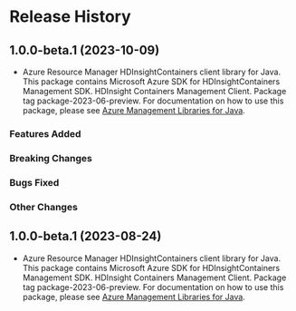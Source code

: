# Release History

## 1.0.0-beta.1 (2023-10-09)

- Azure Resource Manager HDInsightContainers client library for Java. This package contains Microsoft Azure SDK for HDInsightContainers Management SDK. HDInsight Containers Management Client. Package tag package-2023-06-preview. For documentation on how to use this package, please see [Azure Management Libraries for Java](https://aka.ms/azsdk/java/mgmt).

### Features Added

### Breaking Changes

### Bugs Fixed

### Other Changes

## 1.0.0-beta.1 (2023-08-24)

- Azure Resource Manager HDInsightContainers client library for Java. This package contains Microsoft Azure SDK for HDInsightContainers Management SDK. HDInsight Containers Management Client. Package tag package-2023-06-preview. For documentation on how to use this package, please see [Azure Management Libraries for Java](https://aka.ms/azsdk/java/mgmt).
